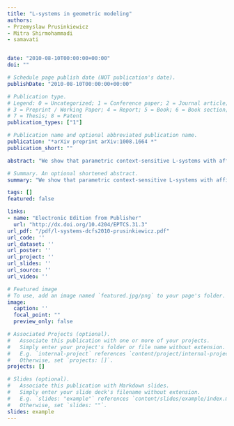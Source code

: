 ```yaml
---
title: "L-systems in geometric modeling"
authors:
- Przemyslaw Prusinkiewicz
- Mitra Shirmohammadi
- samavati


date: "2010-08-10T00:00:00+00:00"
doi: ""

# Schedule page publish date (NOT publication's date).
publishDate: "2010-08-10T00:00:00+00:00"

# Publication type.
# Legend: 0 = Uncategorized; 1 = Conference paper; 2 = Journal article;
# 3 = Preprint / Working Paper; 4 = Report; 5 = Book; 6 = Book section;
# 7 = Thesis; 8 = Patent
publication_types: ["1"]

# Publication name and optional abbreviated publication name.
publication: "*arXiv preprint arXiv:1008.1664 *"
publication_short: ""

abstract: "We show that parametric context-sensitive L-systems with affine geometry interpretation provide a succinct description of some of the most fundamental algorithms of geometric modeling of curves. Examples include the Lane-Riesenfeld algorithm for generating B-splines, the de Casteljau algorithm for generating Bezier curves, and their extensions to rational curves. Our results generalize the previously reported geometric-modeling applications of L-systems, which were limited to subdivision curves."

# Summary. An optional shortened abstract.
summary: "We show that parametric context-sensitive L-systems with affine geometry interpretation provide a succinct description of some of the most fundamental algorithms of geometric modeling of curves. Examples include the Lane-Riesenfeld algorithm for generating B-splines, the de Casteljau algorithm for generating Bezier curves, and their extensions to rational curves. Our results generalize the previously reported geometric-modeling applications of L-systems, which were limited to subdivision curves...."

tags: []
featured: false

links:
- name: "Electronic Edition from Publisher"
  url: "http://dx.doi.org/10.4204/EPTCS.31.3"
url_pdf: "/pdf/l-systems-dcfs2010-prusinkiewicz.pdf"
url_code: ''
url_dataset: ''
url_poster: ''
url_project: ''
url_slides: ''
url_source: ''
url_video: ''

# Featured image
# To use, add an image named `featured.jpg/png` to your page's folder. 
image:
  caption: ''
  focal_point: ""
  preview_only: false

# Associated Projects (optional).
#   Associate this publication with one or more of your projects.
#   Simply enter your project's folder or file name without extension.
#   E.g. `internal-project` references `content/project/internal-project/index.md`.
#   Otherwise, set `projects: []`.
projects: []

# Slides (optional).
#   Associate this publication with Markdown slides.
#   Simply enter your slide deck's filename without extension.
#   E.g. `slides: "example"` references `content/slides/example/index.md`.
#   Otherwise, set `slides: ""`.
slides: example
---
```


